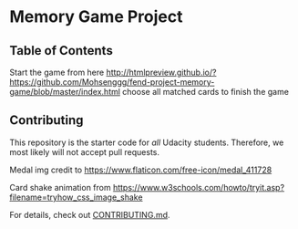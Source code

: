 # Memory Game Project

## Table of Contents

Start the game from here http://htmlpreview.github.io/?https://github.com/Mohsenggg/fend-project-memory-game/blob/master/index.html
choose all matched cards to finish the game

## Contributing

This repository is the starter code for _all_ Udacity students. Therefore, we most likely will not accept pull requests.

Medal img credit to https://www.flaticon.com/free-icon/medal_411728

Card shake animation from  https://www.w3schools.com/howto/tryit.asp?filename=tryhow_css_image_shake 



For details, check out [CONTRIBUTING.md](CONTRIBUTING.md).
